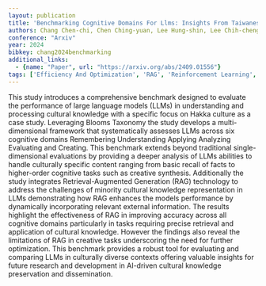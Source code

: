 ```yaml
---
layout: publication
title: 'Benchmarking Cognitive Domains For Llms: Insights From Taiwanese Hakka Culture'
authors: Chang Chen-chi, Chen Ching-yuan, Lee Hung-shin, Lee Chih-cheng
conference: "Arxiv"
year: 2024
bibkey: chang2024benchmarking
additional_links:
  - {name: "Paper", url: "https://arxiv.org/abs/2409.01556"}
tags: ['Efficiency And Optimization', 'RAG', 'Reinforcement Learning', 'Tools']
---
```

This study introduces a comprehensive benchmark designed to evaluate the performance of large language models (LLMs) in understanding and processing cultural knowledge with a specific focus on Hakka culture as a case study. Leveraging Blooms Taxonomy the study develops a multi-dimensional framework that systematically assesses LLMs across six cognitive domains Remembering Understanding Applying Analyzing Evaluating and Creating. This benchmark extends beyond traditional single-dimensional evaluations by providing a deeper analysis of LLMs abilities to handle culturally specific content ranging from basic recall of facts to higher-order cognitive tasks such as creative synthesis. Additionally the study integrates Retrieval-Augmented Generation (RAG) technology to address the challenges of minority cultural knowledge representation in LLMs demonstrating how RAG enhances the models performance by dynamically incorporating relevant external information. The results highlight the effectiveness of RAG in improving accuracy across all cognitive domains particularly in tasks requiring precise retrieval and application of cultural knowledge. However the findings also reveal the limitations of RAG in creative tasks underscoring the need for further optimization. This benchmark provides a robust tool for evaluating and comparing LLMs in culturally diverse contexts offering valuable insights for future research and development in AI-driven cultural knowledge preservation and dissemination.
